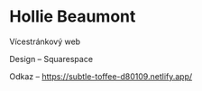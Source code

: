 # Hollie Beaumont

Vícestránkový web

Design – Squarespace

Odkaz – https://subtle-toffee-d80109.netlify.app/
